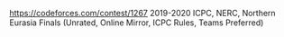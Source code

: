 https://codeforces.com/contest/1267
2019-2020 ICPC, NERC, Northern Eurasia Finals (Unrated, Online Mirror, ICPC Rules, Teams Preferred)
